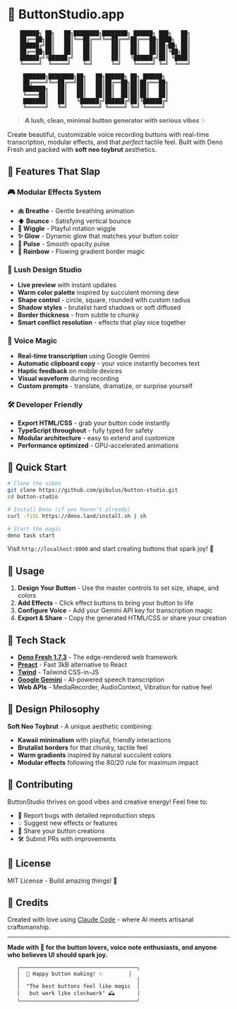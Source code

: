 # 🎨 ButtonStudio.app

```
    ██████╗ ██╗   ██╗████████╗████████╗ ██████╗ ███╗   ██╗
    ██╔══██╗██║   ██║╚══██╔══╝╚══██╔══╝██╔═══██╗████╗  ██║
    ██████╔╝██║   ██║   ██║      ██║   ██║   ██║██╔██╗ ██║
    ██╔══██╗██║   ██║   ██║      ██║   ██║   ██║██║╚██╗██║
    ██████╔╝╚██████╔╝   ██║      ██║   ╚██████╔╝██║ ╚████║
    ╚═════╝  ╚═════╝    ╚═╝      ╚═╝    ╚═════╝ ╚═╝  ╚═══╝
                                                            
     ███████╗████████╗██╗   ██╗██████╗ ██╗ ██████╗ 
     ██╔════╝╚══██╔══╝██║   ██║██╔══██╗██║██╔═══██╗
     ███████╗   ██║   ██║   ██║██║  ██║██║██║   ██║
     ╚════██║   ██║   ██║   ██║██║  ██║██║██║   ██║
     ███████║   ██║   ╚██████╔╝██████╔╝██║╚██████╔╝
     ╚══════╝   ╚═╝    ╚═════╝ ╚═════╝ ╚═╝ ╚═════╝ 
```

> **A lush, clean, minimal button generator with serious vibes** ✨

Create beautiful, customizable voice recording buttons with real-time transcription, modular effects, and that *perfect* tactile feel. Built with Deno Fresh and packed with **soft neo toybrut** aesthetics.

## 🌟 Features That Slap

### 🎮 **Modular Effects System**
- **🫁 Breathe** - Gentle breathing animation 
- **⬆️ Bounce** - Satisfying vertical bounce
- **🐛 Wiggle** - Playful rotation wiggle
- **✨ Glow** - Dynamic glow that matches your button color
- **💓 Pulse** - Smooth opacity pulse
- **🌈 Rainbow** - Flowing gradient border magic

### 🎨 **Lush Design Studio**
- **Live preview** with instant updates
- **Warm color palette** inspired by succulent morning dew
- **Shape control** - circle, square, rounded with custom radius
- **Shadow styles** - brutalist hard shadows or soft diffused
- **Border thickness** - from subtle to chunky
- **Smart conflict resolution** - effects that play nice together

### 🎤 **Voice Magic**
- **Real-time transcription** using Google Gemini
- **Automatic clipboard copy** - your voice instantly becomes text
- **Haptic feedback** on mobile devices
- **Visual waveform** during recording
- **Custom prompts** - translate, dramatize, or surprise yourself

### 🛠️ **Developer Friendly**
- **Export HTML/CSS** - grab your button code instantly
- **TypeScript throughout** - fully typed for safety
- **Modular architecture** - easy to extend and customize
- **Performance optimized** - GPU-accelerated animations

## 🚀 Quick Start

```bash
# Clone the vibes
git clone https://github.com/pibulus/button-studio.git
cd button-studio

# Install Deno (if you haven't already)
curl -fsSL https://deno.land/install.sh | sh

# Start the magic
deno task start
```

Visit `http://localhost:8000` and start creating buttons that spark joy! 🎉

## 🎯 Usage

1. **Design Your Button** - Use the master controls to set size, shape, and colors
2. **Add Effects** - Click effect buttons to bring your button to life
3. **Configure Voice** - Add your Gemini API key for transcription magic
4. **Export & Share** - Copy the generated HTML/CSS or share your creation

## 🧬 Tech Stack

- **[Deno Fresh 1.7.3](https://fresh.deno.dev/)** - The edge-rendered web framework
- **[Preact](https://preactjs.com/)** - Fast 3kB alternative to React
- **[Twind](https://twind.dev/)** - Tailwind CSS-in-JS
- **[Google Gemini](https://ai.google.dev/)** - AI-powered speech transcription
- **Web APIs** - MediaRecorder, AudioContext, Vibration for native feel

## 🎨 Design Philosophy

**Soft Neo Toybrut** - A unique aesthetic combining:
- **Kawaii minimalism** with playful, friendly interactions
- **Brutalist borders** for that chunky, tactile feel  
- **Warm gradients** inspired by natural succulent colors
- **Modular effects** following the 80/20 rule for maximum impact

## 🤝 Contributing

ButtonStudio thrives on good vibes and creative energy! Feel free to:

- 🐛 Report bugs with detailed reproduction steps
- 💡 Suggest new effects or features
- 🎨 Share your button creations
- 🛠️ Submit PRs with improvements

## 📄 License

MIT License - Build amazing things! 🚀

## 🙏 Credits

Created with love using [Claude Code](https://claude.ai/code) - where AI meets artisanal craftsmanship.

---

**Made with 💖 for the button lovers, voice note enthusiasts, and anyone who believes UI should spark joy.**

```
   ╭─────────────────────────────────────╮
   │  🎨 Happy button making! ✨        │
   │                                     │
   │  "The best buttons feel like magic  │
   │   but work like clockwork" 🕰️       │
   ╰─────────────────────────────────────╯
```
